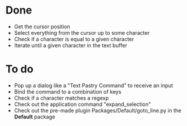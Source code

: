 




# Done
* Get the cursor position
* Select everything from the cursor up to some character
* Check if a character is equal to a given character
* Iterate until a given character in the text buffer

# To do
* Pop up a dialog like a "Text Pastry Command" to receive an input
* Bind the command to a combination of keys
* Check if a character matches a regexp
* Check out the application command "expand_selection"
* Check out the pre-made plugin Packages/Default/goto_line.py in the **Default** package
